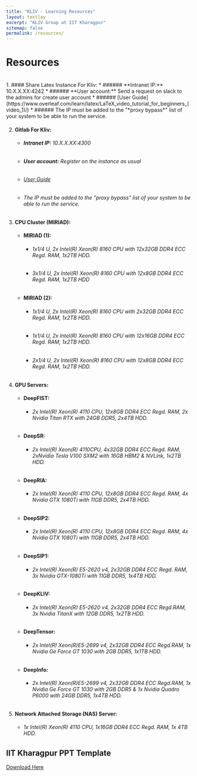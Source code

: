 ```yaml
---
title: "KLIV - Learning Resources"
layout: textlay
excerpt: "KLIV Group at IIT Kharagpur"
sitemap: false
permalink: /resources/
---
```


# Resources

<br />
1. #### Share Latex Instance For Kliv:
	* ###### **Intranet IP:** 10.X.X.XX:4242
	* ###### **User account:** Send a request on slack to the admins for create user account
	* ###### [User Guide](https://www.overleaf.com/learn/latex/LaTeX_video_tutorial_for_beginners_(video_1)/)
    * ###### The IP must be added to the "*proxy bypass*" list of your system  to be able to run the service.

2. #### Gitlab For Kliv:
	* ###### **Intranet IP:** 10.X.X.XX:4300 
	* ###### **User account:** Register on the instance as usual
	* ###### [User Guide](https://docs.gitlab.com/ee/ssh/)
    * ###### The IP must be added to the "*proxy bypass*" list of your system  to be able to run the service.

3. #### CPU Cluster (MIRIAD):
   * #### MIRIAD (1):
       * ###### 1x1/4 U, 2x Intel(R) Xeon(R) 8160 CPU with 12x32GB DDR4 ECC Regd. RAM, 1x2TB HDD.
       * ###### 3x1/4 U, 2x Intel(R) Xeon(R) 8160 CPU with 12x8GB DDR4 ECC Regd. RAM, 1x2TB HDD
  
   * #### MIRIAD (2):
       * ###### 1x1/4 U, 2x Intel(R) Xeon(R) 8160 CPU with 2x32GB DDR4 ECC Regd. RAM, 1x2TB HDD.
       * ###### 1x1/4 U, 2x Intel(R) Xeon(R) 8160 CPU with 12x16GB DDR4 ECC Regd. RAM, 1x2TB HDD. 
       * ###### 2x1/4 U, 2x Intel(R) Xeon(R) 8160 CPU with 12x8GB DDR4 ECC Regd. RAM, 1x2TB HDD.
    
4. #### GPU Servers:
   * #### DeepFIST:
       * ###### 2x Intel(R) Xeon(R) 4110 CPU, 12x8GB DDR4 ECC Regd. RAM, 2x Nvidia Titan RTX with 24GB DDR5, 2x4TB HDD.
  
   * #### DeepSR:
       * ###### 2x Intel(R) Xeon(R) 4110CPU, 4x32GB DDR4 ECC Regd. RAM, 2xNvidia Tesla V100 SXM2 with 16GB HBM2 & NVLink, 1x2TB HDD.
    
   * #### DeepRIA:
       * ###### 2x Intel(R) Xeon(R) 4110 CPU, 12x8GB DDR4 ECC Regd. RAM, 4x Nvidia GTX 1080Ti with 11GB DDR5, 2x4TB HDD.
    
   * #### DeepSIP2:
       * ###### 2x Intel(R) Xeon(R) 4110 CPU, 12x8GB DDR4 ECC Regd. RAM, 4x Nvidia GTX 1080Ti with 11GB DDR5, 2x4TB HDD.
 
   * #### DeepSIP1:
       * ###### 2x Intel(R) Xeon(R) E5-2620 v4, 2x32GB DDR4 ECC Regd. RAM, 3x Nvidia GTX-1080Ti with 11GB DDR5, 1x4TB HDD.

   * #### DeepKLIV:
       * ###### 2x Intel(R) Xeon(R) E5-2620 v4, 2x32GB DDR4 ECC Regd.RAM, 3x Nvidia TitanX with 12GB DDR5, 1x2TB HDD.
  
   * #### DeepTensor:
       * ###### 2x Intel(R) Xeon(R)E5-2699 v4, 2x32GB DDR4 ECC Regd.RAM, 1x Nvidia Ge Force GT 1030 with 2GB DDR5, 1x1TB HDD.
   
   * #### DeepInfo:
       * ###### 2x Intel(R) Xeon(R)E5-2699 v4, 2x32GB DDR4 ECC Regd.RAM, 1x Nvidia Ge Force GT 1030 with 2GB DDR5 & 1x Nvidia Quadro P6000 with 24GB DDR5, 1x4TB HDD.

5. #### Network Attached Storage (NAS) Server:
       
     *  ###### 1x Intel(R) Xeon(R) 4110 CPU, 1x16GB DDR4 ECC Regd. RAM, 1x 4TB HDD.

## IIT Kharagpur PPT Template
<a href="//_data/PPT_Template.pptx">Download Here</a>
             
 <br /> <br />
